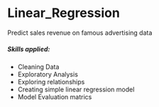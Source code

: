 # Linear_Regression 
Predict sales revenue on famous advertising data

##### Skills applied:
- Cleaning Data
- Exploratory Analysis
- Exploring relationships
- Creating simple linear regression model
- Model Evaluation matrics
